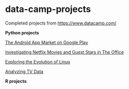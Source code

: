 # data-camp-projects
Completed projects from https://www.datacamp.com/

<b>Python projects</b>

<a href="https://github.com/Paheychup/data-camp-projects/blob/main/Python/The%20Android%20App%20Market%20on%20Google%20Play/notebook.ipynb">The Android App Market on Google Play</a>

<a href="https://github.com/Paheychup/data-camp-projects/blob/main/Python/Investigating%20Netflix%20Movies%20and%20Guest%20Stars%20in%20The%20Office/notebook.ipynb">Investigating Netflix Movies and Guest Stars in The Office</a>

<a href="https://github.com/Paheychup/data-camp-projects/blob/main/Python/Exploring%20the%20Evolution%20of%20Linux/notebook.ipynb">Exploring the Evolution of Linux</a>

<a href="https://github.com/Paheychup/data-camp-projects/blob/main/Python/Analyzing%20TV%20Data/notebook.ipynb">Analyzing TV Data</a>

<b>R projects</b>




